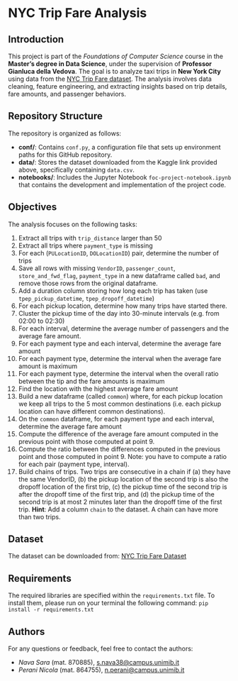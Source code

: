 # **NYC Trip Fare Analysis**

## **Introduction**
This project is part of the *Foundations of Computer Science* course in the **Master’s degree in Data Science**, under the supervision of **Professor Gianluca della Vedova**. The goal is to analyze taxi trips in **New York City** using data from the [NYC Trip Fare dataset](https://www.kaggle.com/datasets/diishasiing/revenue-for-cab-drivers). The analysis involves data cleaning, feature engineering, and extracting insights based on trip details, fare amounts, and passenger behaviors.

## **Repository Structure**
The repository is organized as follows:

- **conf/**: Contains `conf.py`, a configuration file that sets up environment paths for this GitHub repository.
- **data/**: Stores the dataset downloaded from the Kaggle link provided above, specifically containing `data.csv`.
- **notebooks/**: Includes the Jupyter Notebook `foc-project-notebook.ipynb` that contains the development and implementation of the project code.


## **Objectives**
The analysis focuses on the following tasks:


1. Extract all trips with `trip_distance` larger than 50
2. Extract all trips where `payment_type` is missing
3. For each (`PULocationID`, `DOLocationID`) pair, determine the number of trips
4. Save all rows with missing `VendorID`, `passenger_count`, `store_and_fwd_flag`, `payment_type` in a new dataframe called `bad`, and remove those rows from the original dataframe.
5. Add a duration column storing how long each trip has taken (use `tpep_pickup_datetime`, `tpep_dropoff_datetime`)
6. For each pickup location, determine how many trips have started there.
7. Cluster the pickup time of the day into 30-minute intervals (e.g. from 02:00 to 02:30)
8. For each interval, determine the average number of passengers and the average fare amount.
9. For each payment type and each interval, determine the average fare amount
10. For each payment type, determine the interval when the average fare amount is maximum
11. For each payment type, determine the interval when the overall ratio between the tip and the fare amounts is maximum
12. Find the location with the highest average fare amount
13. Build a new dataframe (called `common`) where, for each pickup location we keep all trips to the 5 most common destinations (i.e. each pickup location can have different common destinations).
14. On the `common` dataframe, for each payment type and each interval, determine the average fare amount
15. Compute the difference of the average fare amount computed in the previous point with those computed at point 9.
16. Compute the ratio between the differences computed in the previous point and those computed in point 9. Note: you have to compute a ratio for each pair (payment type, interval).
17. Build chains of trips. Two trips are consecutive in a chain if (a) they have the same VendorID, (b) the pickup location of the second trip is also the dropoff location of the first trip, (c) the pickup time of the second trip is after the dropoff time of the first trip, and (d) the pickup time of the second trip is at most 2 minutes later than the dropoff time of the first trip.
**Hint**: Add a column `chain` to the dataset. A chain can have more than two trips.


## **Dataset**
The dataset can be downloaded from: [NYC Trip Fare Dataset](https://www.kaggle.com/api/v1/datasets/download/diishasiing/revenue-for-cab-drivers/)


## **Requirements**
The required libraries are specified within the `requirements.txt` file. To install them, please run on your terminal the following command:
    `pip install -r requirements.txt`

## **Authors**
For any questions or feedback, feel free to contact the authors:

- *Nava Sara* (mat. 870885), s.nava38@campus.unimib.it
- *Perani Nicola* (mat. 864755), n.perani@campus.unimib.it